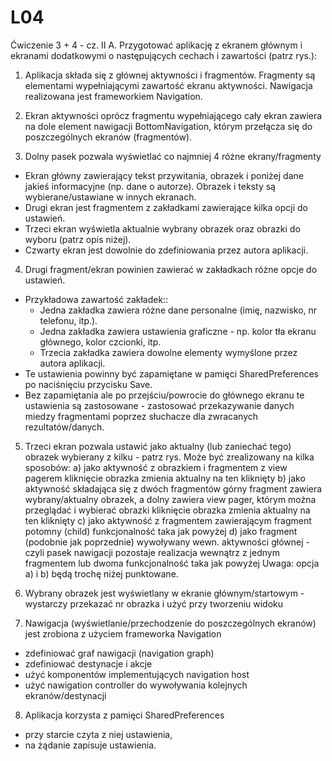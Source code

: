 # L04

Ćwiczenie 3 + 4 - cz. II
A. Przygotować aplikację z ekranem głównym i ekranami dodatkowymi o następujących cechach i zawartości (patrz rys.):

1. Aplikacja składa się z głównej aktywności i fragmentów. Fragmenty są elementami wypełniającymi zawartość ekranu aktywności. Nawigacja realizowana jest frameworkiem Navigation.

2. Ekran aktywności oprócz fragmentu wypełniającego cały ekran zawiera na dole element nawigacji BottomNavigation, którym przełącza się do poszczególnych ekranów (fragmentów).

3. Dolny pasek pozwala wyświetlać co najmniej 4 różne ekrany/fragmenty
- Ekran główny zawierający tekst przywitania, obrazek i poniżej dane jakieś informacyjne (np. dane o autorze). Obrazek i teksty są wybierane/ustawiane w innych ekranach.
- Drugi ekran jest fragmentem z zakładkami zawierające kilka opcji do ustawień.
- Trzeci ekran wyświetla aktualnie wybrany obrazek oraz obrazki do wyboru (patrz opis niżej).
- Czwarty ekran jest dowolnie do zdefiniowania przez autora aplikacji.

4. Drugi fragment/ekran powinien zawierać w zakładkach różne opcje do ustawień.
- Przykładowa zawartość zakładek::
  - Jedna zakładka zawiera różne dane personalne (imię, nazwisko, nr telefonu, itp.).
  - Jedna zakładka zawiera ustawienia graficzne - np. kolor tła ekranu głównego, kolor czcionki, itp.
  - Trzecia zakładka zawiera dowolne elementy wymyślone przez autora aplikacji.
- Te ustawienia powinny być zapamiętane w pamięci SharedPreferences po naciśnięciu przycisku Save.
- Bez zapamiętania ale po przejściu/powrocie do głównego ekranu te ustawienia są zastosowane - zastosować przekazywanie danych miedzy fragmentami poprzez słuchacze dla zwracanych rezultatów/danych.

5. Trzeci ekran pozwala ustawić jako aktualny (lub zaniechać tego) obrazek wybierany z kilku - patrz rys.
Może być zrealizowany na kilka sposobów:
a)
jako aktywność z obrazkiem i fragmentem z view pagerem
kliknięcie obrazka zmienia aktualny na ten kliknięty
b)
jako aktywność składająca się z dwóch fragmentów
górny fragment zawiera wybrany/aktualny obrazek, a dolny zawiera view pager, którym można przeglądać i wybierać obrazki
kliknięcie obrazka zmienia aktualny na ten kliknięty
c)
jako aktywność z fragmentem zawierającym fragment potomny (child)
funkcjonalność taka jak powyżej
d)
jako fragment (podobnie jak poprzednie) wywoływany wewn. aktywności głównej - czyli pasek nawigacji pozostaje
realizacja wewnątrz z jednym fragmentem lub dwoma
funkcjonalność taka jak powyżej
Uwaga: opcja a) i b) będą trochę niżej punktowane.

6. Wybrany obrazek jest wyświetlany w ekranie głównym/startowym - wystarczy przekazać nr obrazka i użyć przy tworzeniu widoku

7. Nawigacja (wyświetlanie/przechodzenie do poszczególnych ekranów) jest zrobiona z użyciem frameworka Navigation
- zdefiniować graf nawigacji (navigation graph)
- zdefiniować destynacje i akcje
- użyć komponentów implementujących navigation host
- użyć nawigation controller do wywoływania kolejnych ekranów/destynacji

8. Aplikacja korzysta z pamięci SharedPreferences
- przy starcie czyta z niej ustawienia,
- na żądanie zapisuje ustawienia.
